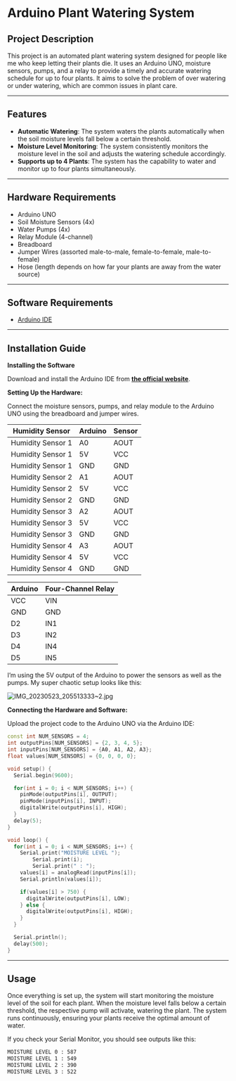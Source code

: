 # Arduino Plant Watering System

## Project Description

This project is an automated plant watering system designed for people like me who keep letting their plants die. It uses an Arduino UNO, moisture sensors, pumps, and a relay to provide a timely and accurate watering schedule for up to four plants. It aims to solve the problem of over watering or under watering, which are common issues in plant care.

---

## Features

- **Automatic Watering**: The system waters the plants automatically when the soil moisture levels fall below a certain threshold.
- **Moisture Level Monitoring**: The system consistently monitors the moisture level in the soil and adjusts the watering schedule accordingly.
- **Supports up to 4 Plants**: The system has the capability to water and monitor up to four plants simultaneously.

---

## Hardware Requirements

- Arduino UNO
- Soil Moisture Sensors (4x)
- Water Pumps (4x)
- Relay Module (4-channel)
- Breadboard
- Jumper Wires (assorted male-to-male, female-to-female, male-to-female)
- Hose (length depends on how far your plants are away from the water source)

---

## Software Requirements

- [Arduino IDE](https://www.arduino.cc/en/software)

---

## Installation Guide

**Installing the Software**

Download and install the Arduino IDE from **[the official website](https://www.arduino.cc/en/Main/Software)**.

**Setting Up the Hardware:**

Connect the moisture sensors, pumps, and relay module to the Arduino UNO using the breadboard and jumper wires.

| Humidity Sensor | Arduino | Sensor |
| --- | --- | --- |
| Humidity Sensor 1 | A0 | AOUT |
| Humidity Sensor 1 | 5V | VCC |
| Humidity Sensor 1 | GND | GND |
| Humidity Sensor 2 | A1 | AOUT |
| Humidity Sensor 2 | 5V | VCC |
| Humidity Sensor 2 | GND | GND |
| Humidity Sensor 3 | A2 | AOUT |
| Humidity Sensor 3 | 5V | VCC |
| Humidity Sensor 3 | GND | GND |
| Humidity Sensor 4 | A3 | AOUT |
| Humidity Sensor 4 | 5V | VCC |
| Humidity Sensor 4 | GND | GND |

| Arduino | Four-Channel Relay |
| --- | --- |
| VCC | VIN |
| GND | GND |
| D2 | IN1 |
| D3 | IN2 |
| D4 | IN4 |
| D5 | IN5 |

I’m using the 5V output of the Arduino to power the sensors as well as the pumps. My super chaotic setup looks like this:

![IMG_20230523_205513333~2.jpg](screenshots/setup.jpg)

**Connecting the Hardware and Software:**

Upload the project code to the Arduino UNO via the Arduino IDE:

```cpp
const int NUM_SENSORS = 4;
int outputPins[NUM_SENSORS] = {2, 3, 4, 5};
int inputPins[NUM_SENSORS] = {A0, A1, A2, A3};
float values[NUM_SENSORS] = {0, 0, 0, 0};

void setup() {
  Serial.begin(9600);

  for(int i = 0; i < NUM_SENSORS; i++) {
    pinMode(outputPins[i], OUTPUT);
    pinMode(inputPins[i], INPUT);
    digitalWrite(outputPins[i], HIGH);
  }
  delay(5);
}

void loop() {
  for(int i = 0; i < NUM_SENSORS; i++) {
    Serial.print("MOISTURE LEVEL ");
		Serial.print(i);
		Serial.print(" : ");
    values[i] = analogRead(inputPins[i]);
    Serial.println(values[i]);

    if(values[i] > 750) {
      digitalWrite(outputPins[i], LOW);
    } else {
      digitalWrite(outputPins[i], HIGH);
    }
  }

  Serial.println();
  delay(500);
}
```

---

## Usage

Once everything is set up, the system will start monitoring the moisture level of the soil for each plant. When the moisture level falls below a certain threshold, the respective pump will activate, watering the plant. The system runs continuously, ensuring your plants receive the optimal amount of water.

If you check your Serial Monitor, you should see outputs like this:

```bash
MOISTURE LEVEL 0 : 587
MOISTURE LEVEL 1 : 549
MOISTURE LEVEL 2 : 390
MOISTURE LEVEL 3 : 522
```